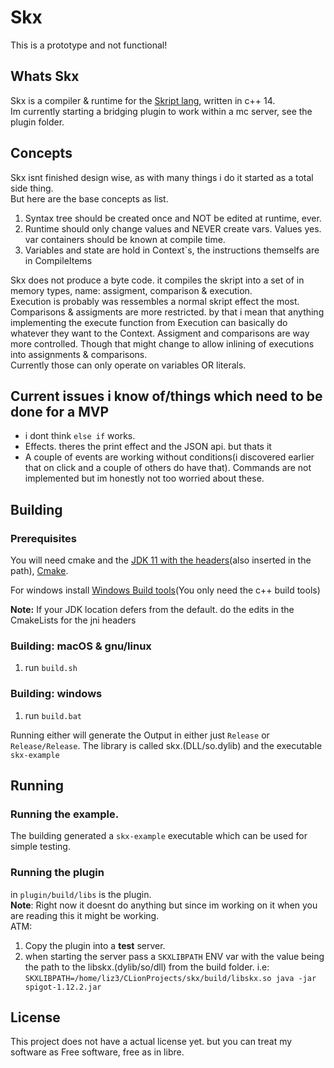 # Skx
This is a prototype and not functional!

## Whats Skx
Skx is a compiler & runtime for the [Skript lang](https://github.com/SkriptLang/Skript), written in c++ 14.  
Im currently starting a bridging plugin to work within a mc server, see the plugin folder.

## Concepts
Skx isnt finished design wise, as with many things i do it started as a total side thing.  
But here are the base concepts as list.
1. Syntax tree should be created once and NOT be edited at runtime, ever.
2. Runtime should only change values and NEVER create vars. Values yes. var containers should be known at compile time.
3. Variables and state are hold in Context`s, the instructions themselfs are in CompileItems

Skx does not produce a byte code. it compiles the skript into a set of in memory types, name: assigment, comparison & execution.  
Execution is probably was ressembles a normal skript effect the most.  
Comparisons & assigments are more restricted. by that i mean that anything implementing the execute function from Execution can basically do whatever they want to the Context. Assigment and comparisons are way more controlled. Though that might change to allow inlining of executions into assignments & comparisons.  
Currently those can only operate on variables OR literals.

 ## Current issues i know of/things which need to be done for a MVP
 * i dont think `else if` works.
 * Effects. theres the print effect and the JSON api. but thats it
 * A couple of events are working without conditions(i discovered earlier that on click and a couple of others do have that). Commands are not implemented but im honestly not too worried about these.
 
 ## Building
 
 ### Prerequisites

You will need cmake and the [JDK 11 with the headers](https://www.oracle.com/java/technologies/javase-jdk11-downloads.html)(also inserted in the path), [Cmake](https://cmake.org/download/#latest).

For windows install [Windows Build tools](https://visualstudio.microsoft.com/visual-cpp-build-tools/)(You only need the c++ build tools)

**Note:** If your JDK location defers from the default. do the edits in the CmakeLists for the jni headers

### Building: macOS & gnu/linux
1. run ```build.sh```

### Building: windows
1. run ```build.bat```

Running either will generate the Output in either just `Release` or `Release/Release`. The library is called skx.(DLL/so.dylib) and the executable `skx-example`

## Running
### Running the example. 
The building generated a `skx-example` executable which can be used for simple testing.
### Running the plugin
in `plugin/build/libs` is the plugin.  
**Note**: Right now it doesnt do anything but since im working on it when you are reading this it might be working.  
ATM:  
1. Copy the plugin into a **test** server.
2. when starting the server pass a `SKXLIBPATH` ENV var with the value being the path to the libskx.(dylib/so/dll) from the build folder. i.e: `SKXLIBPATH=/home/liz3/CLionProjects/skx/build/libskx.so java -jar spigot-1.12.2.jar`

## License
This project does not have a actual license yet. but you can treat my software as Free software, free as in libre.